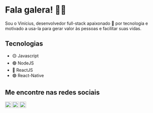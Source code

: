 # Fala galera! 👋🏼

Sou o Vinícius, desenvolvedor full-stack apaixonado 💚 por tecnologia e 
motivado a usa-la para gerar valor às pessoas e facilitar suas vidas.

## Tecnologias

- 🟡 Javascript
- 🟢 NodeJS
- 🔵 ReactJS
- 🟣 React-Native

## Me encontre nas redes sociais
<a href="https://www.linkedin.com/in/vinicfrancisco/" target="_blank">
    <img src="https://raw.githubusercontent.com/vinicfrancisco/vinicfrancisco/master/assets/linkedin.svg" width="21px"  alt="LinkedIn" align="left" />
</a>

<a href="https://www.instagram.com/vinicfrancisco/" target="_blank">
  <img src="https://raw.githubusercontent.com/vinicfrancisco/vinicfrancisco/master/assets/instagram.svg" width="21px"  alt="Instagram" align="left" />
</a>

<a href="https://telegram.me/vinicfrancisco" target="_blank">
  <img src="https://raw.githubusercontent.com/vinicfrancisco/vinicfrancisco/master/assets/telegram.svg" width="21px"  alt="Telegram" align="left" />
</a>

